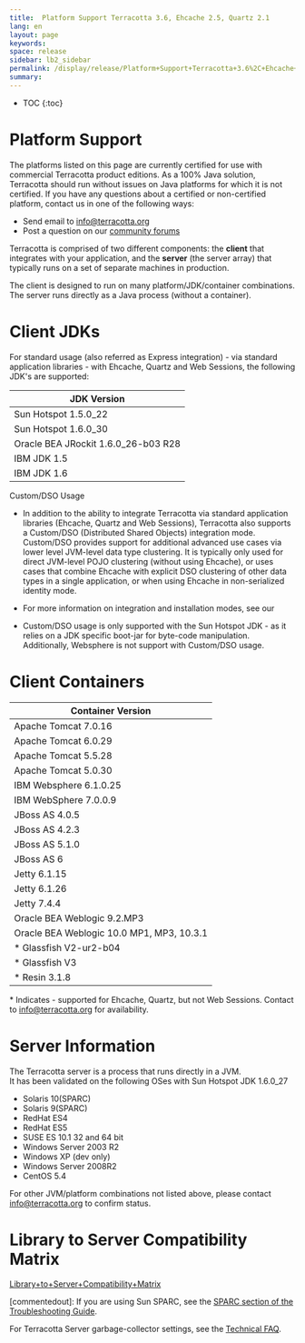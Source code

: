 ```yaml
---
title:  Platform Support Terracotta 3.6, Ehcache 2.5, Quartz 2.1  
lang: en
layout: page
keywords:
space: release
sidebar: lb2_sidebar
permalink: /display/release/Platform+Support+Terracotta+3.6%2C+Ehcache+2.5%2C+Quartz+2.1.html
summary:
---
```


* TOC
{:toc}

Platform Support
================

The platforms listed on this page are currently certified for use with commercial Terracotta product editions. As a 100% Java solution, Terracotta should run without issues on Java platforms for which it is not certified. If you have any questions about a certified or non-certified platform, contact us in one of the following ways:

*   Send email to [info@terracotta.org](mailto:info@terracotta.org)
*   Post a question on our [community forums](http://forums.terracotta.org)

Terracotta is comprised of two different components: the **client** that integrates with your application, and the **server** (the server array) that typically runs on a set of separate machines in production.

The client is designed to run on many platform/JDK/container combinations. The server runs directly as a Java process (without a container).

Client JDKs
===========

For standard usage (also referred as Express integration) - via standard application libraries - with Ehcache, Quartz and Web Sessions, the following JDK's are supported:

| JDK Version |
| --- |
| Sun Hotspot 1.5.0\_22 |
| Sun Hotspot 1.6.0\_30 |
| Oracle BEA JRockit 1.6.0\_26-b03 R28 |
| IBM JDK 1.5 |
| IBM JDK 1.6 |

Custom/DSO Usage

*   In addition to the ability to integrate Terracotta via standard application libraries (Ehcache, Quartz and Web Sessions), Terracotta also supports a Custom/DSO (Distributed Shared Objects) integration mode. Custom/DSO provides support for additional advanced use cases via lower level JVM-level data type clustering. It is typically only used for direct JVM-level POJO clustering (without using Ehcache), or uses cases that combine Ehcache with explicit DSO clustering of other data types in a single application, or when using Ehcache in non-serialized identity mode.
*   For more information on integration and installation modes, see our
    
*   Custom/DSO usage is only supported with the Sun Hotspot JDK - as it relies on a JDK specific boot-jar for byte-code manipulation. Additionally, Websphere is not support with Custom/DSO usage.

Client Containers
=================

| Container Version |
| --- |
| Apache Tomcat 7.0.16 |
| Apache Tomcat 6.0.29 |
| Apache Tomcat 5.5.28 |
| Apache Tomcat 5.0.30 |
| IBM Websphere 6.1.0.25 |
| IBM WebSphere 7.0.0.9 |
| JBoss AS 4.0.5 |
| JBoss AS 4.2.3 |
| JBoss AS 5.1.0 |
| JBoss AS 6 |
| Jetty 6.1.15 |
| Jetty 6.1.26 |
| Jetty 7.4.4 |
| Oracle BEA Weblogic 9.2.MP3 |
| Oracle BEA Weblogic 10.0 MP1, MP3, 10.3.1 |
| \* Glassfish V2-ur2-b04 |
| \* Glassfish V3 |
| \* Resin 3.1.8 |

\* Indicates - supported for Ehcache, Quartz, but not Web Sessions. Contact to [info@terracotta.org](mailto:info@terracotta.org) for availability.

Server Information
==================

The Terracotta server is a process that runs directly in a JVM.  
It has been validated on the following OSes with Sun Hotspot JDK 1.6.0\_27

*   Solaris 10(SPARC)
*   Solaris 9(SPARC)
*   RedHat ES4
*   RedHat ES5
*   SUSE ES 10.1 32 and 64 bit
*   Windows Server 2003 R2
*   Windows XP (dev only)
*   Windows Server 2008R2
*   CentOS 5.4

For other JVM/platform combinations not listed above, please contact info@terracotta.org to confirm status.

Library to Server Compatibility Matrix
======================================

[Library+to+Server+Compatibility+Matrix](Library+to+Server+Compatibility+Matrix)

[commentedout]: If you are using Sun SPARC, see the [SPARC section of the Troubleshooting Guide](/display/docs/Troubleshooting+Guide).

For Terracotta Server garbage-collector settings, see the [Technical FAQ](Technical+FAQ).


